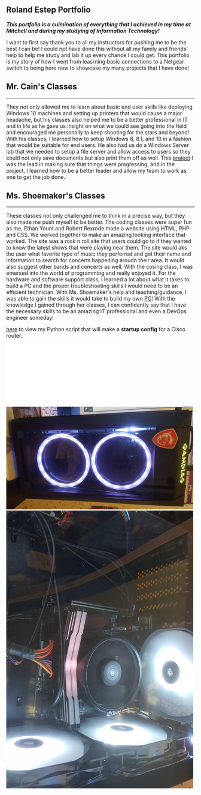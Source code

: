 Roland Estep Portfolio
-------------------------

***This portfolio is a culmination of everything that I achieved in my time at Mitchell and during my studying of Information Technology!***

I want to first say thank you to all my instructors for pushing me to be the best I can be!  I could npt have done this without all my family and friends' help to help me study and lab it up every chance I could get.  This portfolio is my story of how I went from leasrning basic connections to a Netgear switch to being here now to showcase my many projects that I have done!

Mr. Cain's Classes
-----------------------
-----------------------
They not only allowed me to learn about basic end user skills like deploying Windows 10 machines and setting up printers that would cause a major headache, but his classes also helped me to be a better professional in IT and in life as he gave us insight on what we could see going into the field and encouraged me personally to keep shooting for the stars and beyond!  With his classes, I learned how to setup Windows 8, 8.1, and 10 in a fashion that would be suitable for end users.  He also had us do a Windows Server lab that we needed to setup a file server and allow access to users so they could not only save documents but also print them off as well.  This [project](https://mitchellcc-my.sharepoint.com/personal/dmshoaf_students_mitchellcc_edu/_layouts/15/Doc.aspx?sourcedoc={b391466f-adb6-4058-832e-4b9459e37533}&action=edit&wd=target%28Member%20Positions.one%7C04331978-d62c-4199-a4f5-4ba02af13c45%2FPositions%7Cb6ffd398-4e44-457e-bf6d-05ef49f5b1cf%2F%29) I was the lead in making sure that things were progressing, and in the project, I learned how to be a better leader and allow my team to work as one to get the job done.

Ms. Shoemaker's Classes
------------------------
------------------------
These classes not only challenged me to think in a precise way, but they also made me push myself to be better.  The coding classes were super fun as me, Ethan Yount and Robert Rexrode made a website using HTML, PHP and CSS.  We worked together to make an amazing looking interface that worked.  The site was a rock n roll site that users could go to if they wanted to know the latest shows that were playing near them.  The site would aks the user what favorite type of music they perferred and got their name and information to search for concerts happening aroudn their area.  It would also suggest other bands and concerts as well.  With the cosing class, I was emersed into the world of programming and really enjoyed it.  For the hardware and software support class, I learned a lot about what it takes to build a PC and the proper troubleshooting skills I would need to be an efficient technician.  With Ms. Shoemaker's help and teaching/guidance, I was able to gain the skills it would take to build my own [PC](images/pc_inside.jpg)!  With the knowledge I gained through her classes, I can confidently say that I have the necessary skills to be an amazing IT professional and even a DevOps engineer someday!

[here](https://github.com/rcestep/devnet_lab) to view my Python script that will make a **startup config** for a Cisco router.

![CCENT](images/Cisco%20Certified%20Entry%20Networking%20Technician%20certificate.pdf)

<tr>
  <td><img src="images/pc_front.jpg" width=500/></td>
  <td><img src="images/pc_inside.jpg" width=500/></td>
<tr>
